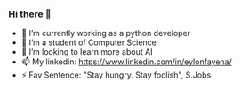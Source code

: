 ### Hi there 👋

- 🔭 I’m currently working as a python developer
- 🌱 I’m a student of Computer Science
- 🤔 I’m looking to learn more about AI
- 📫 My linkedin: https://www.linkedin.com/in/eylonfayena/
- ⚡ Fav Sentence: "Stay hungry. Stay foolish", S.Jobs
